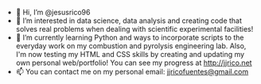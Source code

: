 - 👋 Hi, I’m @jesusrico96
- 👀 I’m interested in data science, data analysis and creating code that solves real problems when dealing with scientific experimental facilities!
- 🌱 I’m currently learning Python and ways to incorporate scripts to the everyday work on my combustion and pyrolysis engineering lab. Also, I'm now testing my HTML and CSS skills by creating and updating my own personal web/portfolio! You can see my progress at http://jjrico.net
- 📫 You can contact me on my personal email: jjricofuentes@gmail.com
<!---
jesusrico96/jesusrico96 is a ✨ special ✨ repository because its `README.md` (this file) appears on your GitHub profile.
You can click the Preview link to take a look at your changes.
--->
